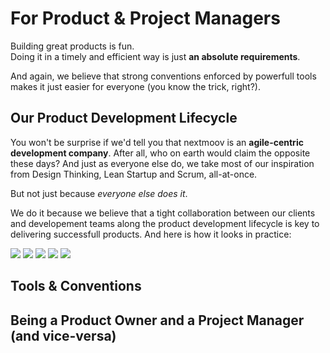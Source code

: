 # For Product & Project Managers

Building great products is fun.\
Doing it in a timely and efficient way is just **an absolute requirements**.

And again, we believe that strong conventions enforced by powerfull tools makes it just easier for everyone (you know the trick, right?).

## Our Product Development Lifecycle

You won't be surprise if we'd tell you that nextmoov is an **agile-centric development company**. After all, who on earth would claim the opposite these days? And just as everyone else do, we take most of our inspiration from Design Thinking, Lean Startup and Scrum, all-at-once.

But not just because *everyone else does it*. 

We do it because we believe that a tight collaboration between our clients and developement teams along the product development lifecycle is key to delivering successfull products. And here is how it looks in practice:

![](https://github.com/nextmoov/nextmoov/blob/fhalin-patch-3/project_management/assets/20190131_Kickoff.001.jpeg)
![](https://github.com/nextmoov/nextmoov/blob/fhalin-patch-3/project_management/assets/20190131_Kickoff.002.jpeg)
![](https://github.com/nextmoov/nextmoov/blob/fhalin-patch-3/project_management/assets/20190131_Kickoff.003.jpeg)
![](https://github.com/nextmoov/nextmoov/blob/fhalin-patch-3/project_management/assets/20190131_Kickoff.004.jpeg)
![](https://github.com/nextmoov/nextmoov/blob/fhalin-patch-3/project_management/assets/20190131_Kickoff.005.jpeg)

## Tools & Conventions

## Being a Product Owner and a Project Manager (and vice-versa)

